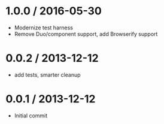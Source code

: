 1.0.0 / 2016-05-30
==================

  * Modernize test harness 
  * Remove Duo/component support, add Browserify support

0.0.2 / 2013-12-12
==================

 * add tests, smarter cleanup

0.0.1 / 2013-12-12
==================

 * Initial commit
